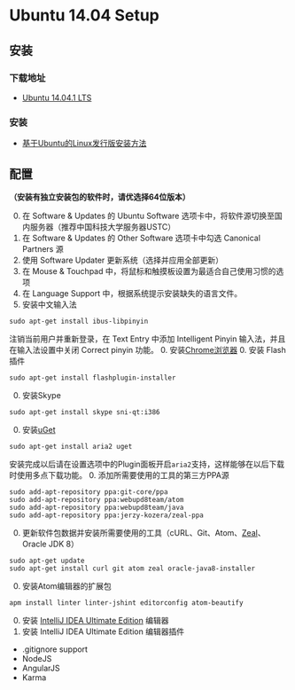 # Ubuntu 14.04 Setup

## 安装

### 下载地址

- [Ubuntu 14.04.1 LTS](http://www.ubuntu.com/download/desktop/thank-you?country=CN&version=14.04.1&architecture=amd64)

### 安装

- [基于Ubuntu的Linux发行版安装方法](Install.md)

## 配置

**（安装有独立安装包的软件时，请优选择64位版本）**

0. 在 Software & Updates 的 Ubuntu Software 选项卡中，将软件源切换至国内服务器（推荐中国科技大学服务器USTC）
0. 在 Software & Updates 的 Other Software 选项卡中勾选 Canonical Partners 源
0. 使用 Software Updater 更新系统（选择并应用全部更新）
0. 在 Mouse & Touchpad 中，将鼠标和触摸板设置为最适合自己使用习惯的选项
0. 在 Language Support 中，根据系统提示安装缺失的语言文件。
0. 安装中文输入法

  ```
  sudo apt-get install ibus-libpinyin
  ```
  注销当前用户并重新登录，在 Text Entry 中添加 Intelligent Pinyin 输入法，并且在输入法设置中关闭 Correct pinyin 功能。
0. 安装[Chrome浏览器](https://www.google.com/intl/en/chrome/browser/?platform=linux)
0. 安装 Flash 插件

  ```
  sudo apt-get install flashplugin-installer
  ```
0. 安装Skype

  ```
  sudo apt-get install skype sni-qt:i386
  ```
0. 安装[uGet](http://ugetdm.com)

  ```
  sudo apt-get install aria2 uget
  ```
  安装完成以后请在设置选项中的Plugin面板开启```aria2```支持，这样能够在以后下载时使用多点下载功能。
0. 添加所需要使用的工具的第三方PPA源

  ```
  sudo add-apt-repository ppa:git-core/ppa
  sudo add-apt-repository ppa:webupd8team/atom
  sudo add-apt-repository ppa:webupd8team/java
  sudo add-apt-repository ppa:jerzy-kozera/zeal-ppa
  ```
0. 更新软件包数据并安装所需要使用的工具（cURL、Git、Atom、[Zeal](http://zealdocs.org)、Oracle JDK 8）

  ```
  sudo apt-get update
  sudo apt-get install curl git atom zeal oracle-java8-installer
  ```
0. 安装Atom编辑器的扩展包

  ```
  apm install linter linter-jshint editorconfig atom-beautify
  ```
0. 安装 [IntelliJ IDEA Ultimate Edition](https://www.jetbrains.com/idea/download/) 编辑器
0. 安装 IntelliJ IDEA Ultimate Edition 编辑器插件
  - .gitignore support
  - NodeJS
  - AngularJS
  - Karma
